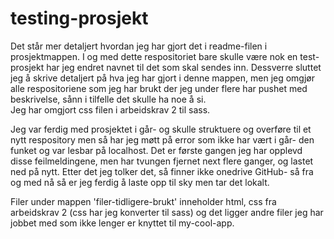 # testing-prosjekt

Det står mer detaljert hvordan jeg har gjort det i readme-filen i prosjektmappen. 
I og med dette respositoriet bare skulle være nok en test-prosjekt har jeg endret navnet til det som skal sendes inn. Dessverre sluttet jeg å skrive detaljert på hva jeg har gjort i denne mappen, men jeg omgjør alle 
respositoriene som jeg har brukt der jeg under flere har pushet med beskrivelse, sånn i tilfelle det skulle ha noe å si.  
Jeg har omgjort css filen i arbeidskrav 2 til sass. 

Jeg var ferdig med prosjektet i går- og skulle struktuere og overføre til et nytt respository men så har jeg møtt på error som ikke har vært i går- den funket og var lesbar på localhost. Det er første gangen jeg har opplevd disse feilmeldingene, 
men har tvungen fjernet next flere ganger, og lastet ned på nytt. Etter det jeg tolker det, så finner ikke onedrive GitHub- så fra og med nå så er jeg ferdig å laste opp til sky men tar det lokalt. 

Filer under mappen 'filer-tidligere-brukt' inneholder html, css fra arbeidskrav 2 (css har jeg konverter til sass) og det ligger andre filer jeg har jobbet med som ikke lenger er knyttet til my-cool-app. 

